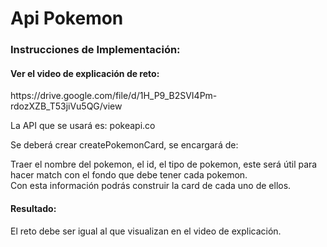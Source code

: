 <h1>Api Pokemon</h1>

<h3>Instrucciones de Implementación:</h3>

<h4>Ver el video de explicación de reto:</h4>
<a>https://drive.google.com/file/d/1H_P9_B2SVI4Pm-rdozXZB_T53jiVu5QG/view</a>
 
<p>La API que se usará es: pokeapi.co</p>
<p>Se deberá crear createPokemonCard, se encargará de:</p>
<p>Traer el nombre del pokemon, el id, el tipo de pokemon, este será útil para hacer match con el fondo que debe tener cada pokemon. <br> Con esta información podrás construir la card de cada uno de ellos.</p>

<h4>Resultado:</h4>
<p>El reto debe ser igual al que visualizan en el video de explicación.</p>












